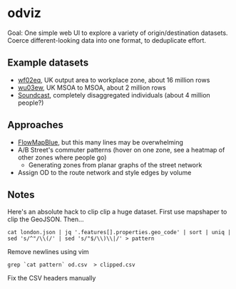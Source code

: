 # odviz

Goal: One simple web UI to explore a variety of origin/destination datasets.
Coerce different-looking data into one format, to deduplicate effort.

## Example datasets

- [wf02eq](https://www.nomisweb.co.uk/census/2011/wf02ew), UK output area to workplace zone, about 16 million rows
- [wu03ew](https://www.nomisweb.co.uk/census/2011/wu03EW), UK MSOA to MSOA, about 2 million rows
- [Soundcast](https://github.com/psrc/soundcast), completely disaggregated individuals (about 4 million people?)

## Approaches

- [FlowMapBlue](https://flowmap.blue), but this many lines may be overwhelming
- A/B Street's commuter patterns (hover on one zone, see a heatmap of other zones where people go)
  - Generating zones from planar graphs of the street network
- Assign OD to the route network and style edges by volume

## Notes

Here's an absolute hack to clip clip a huge dataset. First use mapshaper to clip the GeoJSON. Then...

`cat london.json | jq '.features[].properties.geo_code' | sort | uniq | sed 's/^"/\\(/' | sed 's/"$/\\)\\|/' > pattern`

Remove newlines using vim

```
grep `cat pattern` od.csv  > clipped.csv
```

Fix the CSV headers manually
